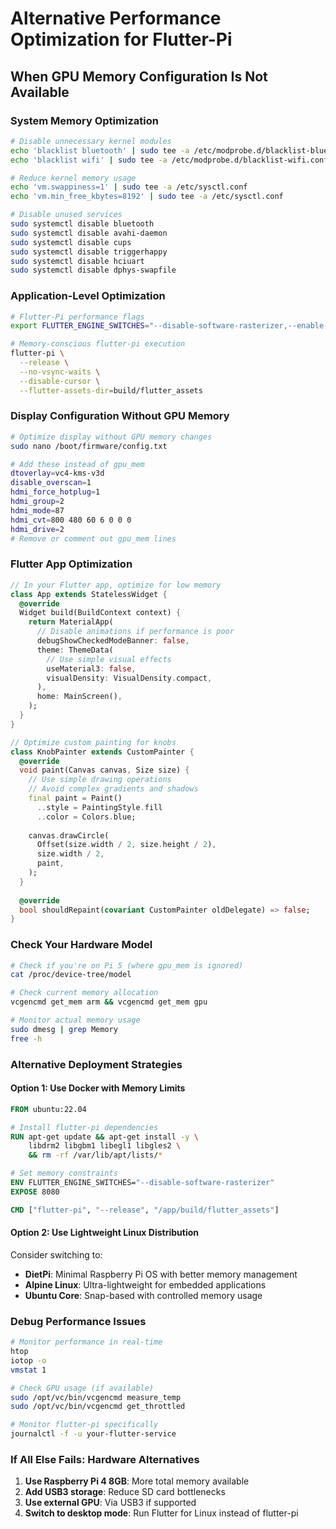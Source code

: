 # Alternative Performance Optimization for Flutter-Pi
## When GPU Memory Configuration Is Not Available

### System Memory Optimization
```bash
# Disable unnecessary kernel modules
echo 'blacklist bluetooth' | sudo tee -a /etc/modprobe.d/blacklist-bluetooth.conf
echo 'blacklist wifi' | sudo tee -a /etc/modprobe.d/blacklist-wifi.conf  # If using ethernet

# Reduce kernel memory usage
echo 'vm.swappiness=1' | sudo tee -a /etc/sysctl.conf
echo 'vm.min_free_kbytes=8192' | sudo tee -a /etc/sysctl.conf

# Disable unused services
sudo systemctl disable bluetooth
sudo systemctl disable avahi-daemon
sudo systemctl disable cups
sudo systemctl disable triggerhappy
sudo systemctl disable hciuart
sudo systemctl disable dphys-swapfile
```

### Application-Level Optimization
```bash
# Flutter-Pi performance flags
export FLUTTER_ENGINE_SWITCHES="--disable-software-rasterizer,--enable-vulkan-validation,--disable-vsync"

# Memory-conscious flutter-pi execution
flutter-pi \
  --release \
  --no-vsync-waits \
  --disable-cursor \
  --flutter-assets-dir=build/flutter_assets
```

### Display Configuration Without GPU Memory
```bash
# Optimize display without GPU memory changes
sudo nano /boot/firmware/config.txt

# Add these instead of gpu_mem
dtoverlay=vc4-kms-v3d
disable_overscan=1
hdmi_force_hotplug=1
hdmi_group=2
hdmi_mode=87
hdmi_cvt=800 480 60 6 0 0 0
hdmi_drive=2
# Remove or comment out gpu_mem lines
```

### Flutter App Optimization
```dart
// In your Flutter app, optimize for low memory
class App extends StatelessWidget {
  @override
  Widget build(BuildContext context) {
    return MaterialApp(
      // Disable animations if performance is poor
      debugShowCheckedModeBanner: false,
      theme: ThemeData(
        // Use simple visual effects
        useMaterial3: false,
        visualDensity: VisualDensity.compact,
      ),
      home: MainScreen(),
    );
  }
}

// Optimize custom painting for knobs
class KnobPainter extends CustomPainter {
  @override
  void paint(Canvas canvas, Size size) {
    // Use simple drawing operations
    // Avoid complex gradients and shadows
    final paint = Paint()
      ..style = PaintingStyle.fill
      ..color = Colors.blue;
    
    canvas.drawCircle(
      Offset(size.width / 2, size.height / 2),
      size.width / 2,
      paint,
    );
  }
  
  @override
  bool shouldRepaint(covariant CustomPainter oldDelegate) => false;
}
```

### Check Your Hardware Model
```bash
# Check if you're on Pi 5 (where gpu_mem is ignored)
cat /proc/device-tree/model

# Check current memory allocation
vcgencmd get_mem arm && vcgencmd get_mem gpu

# Monitor actual memory usage
sudo dmesg | grep Memory
free -h
```

### Alternative Deployment Strategies

#### Option 1: Use Docker with Memory Limits
```dockerfile
FROM ubuntu:22.04

# Install flutter-pi dependencies
RUN apt-get update && apt-get install -y \
    libdrm2 libgbm1 libegl1 libgles2 \
    && rm -rf /var/lib/apt/lists/*

# Set memory constraints
ENV FLUTTER_ENGINE_SWITCHES="--disable-software-rasterizer"
EXPOSE 8080

CMD ["flutter-pi", "--release", "/app/build/flutter_assets"]
```

#### Option 2: Use Lightweight Linux Distribution
Consider switching to:
- **DietPi**: Minimal Raspberry Pi OS with better memory management
- **Alpine Linux**: Ultra-lightweight for embedded applications
- **Ubuntu Core**: Snap-based with controlled memory usage

### Debug Performance Issues
```bash
# Monitor performance in real-time
htop
iotop -o
vmstat 1

# Check GPU usage (if available)
sudo /opt/vc/bin/vcgencmd measure_temp
sudo /opt/vc/bin/vcgencmd get_throttled

# Monitor flutter-pi specifically
journalctl -f -u your-flutter-service
```

### If All Else Fails: Hardware Alternatives
1. **Use Raspberry Pi 4 8GB**: More total memory available
2. **Add USB3 storage**: Reduce SD card bottlenecks
3. **Use external GPU**: Via USB3 if supported
4. **Switch to desktop mode**: Run Flutter for Linux instead of flutter-pi 